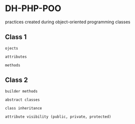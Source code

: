 # DH-PHP-POO

practices created during object-oriented programming classes

## Class 1

`ojects`

`attributes`

`methods`

## Class 2

`builder methods`

`abstract classes`

`class inheritance`

`attribute visibility (public, private, protected)`

